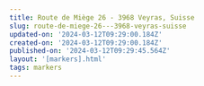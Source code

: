 ```yaml
---
title: Route de Miège 26 - 3968 Veyras, Suisse
slug: route-de-miege-26---3968-veyras-suisse
updated-on: '2024-03-12T09:29:00.184Z'
created-on: '2024-03-12T09:29:00.184Z'
published-on: '2024-03-12T09:29:45.564Z'
layout: '[markers].html'
tags: markers
---
```



